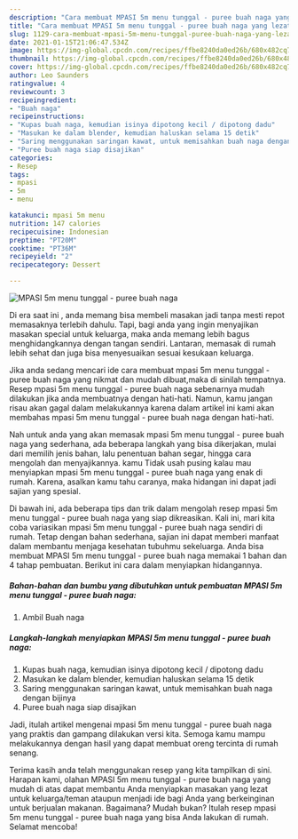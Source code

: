 ```yaml
---
description: "Cara membuat MPASI 5m menu tunggal - puree buah naga yang lezat dan Mudah Dibuat"
title: "Cara membuat MPASI 5m menu tunggal - puree buah naga yang lezat dan Mudah Dibuat"
slug: 1129-cara-membuat-mpasi-5m-menu-tunggal-puree-buah-naga-yang-lezat-dan-mudah-dibuat
date: 2021-01-15T21:06:47.534Z
image: https://img-global.cpcdn.com/recipes/ffbe8240da0ed26b/680x482cq70/mpasi-5m-menu-tunggal-puree-buah-naga-foto-resep-utama.jpg
thumbnail: https://img-global.cpcdn.com/recipes/ffbe8240da0ed26b/680x482cq70/mpasi-5m-menu-tunggal-puree-buah-naga-foto-resep-utama.jpg
cover: https://img-global.cpcdn.com/recipes/ffbe8240da0ed26b/680x482cq70/mpasi-5m-menu-tunggal-puree-buah-naga-foto-resep-utama.jpg
author: Leo Saunders
ratingvalue: 4
reviewcount: 3
recipeingredient:
- "Buah naga"
recipeinstructions:
- "Kupas buah naga, kemudian isinya dipotong kecil / dipotong dadu"
- "Masukan ke dalam blender, kemudian haluskan selama 15 detik"
- "Saring menggunakan saringan kawat, untuk memisahkan buah naga dengan bijinya"
- "Puree buah naga siap disajikan"
categories:
- Resep
tags:
- mpasi
- 5m
- menu

katakunci: mpasi 5m menu 
nutrition: 147 calories
recipecuisine: Indonesian
preptime: "PT20M"
cooktime: "PT36M"
recipeyield: "2"
recipecategory: Dessert

---
```



![MPASI 5m menu tunggal - puree buah naga](https://img-global.cpcdn.com/recipes/ffbe8240da0ed26b/680x482cq70/mpasi-5m-menu-tunggal-puree-buah-naga-foto-resep-utama.jpg)

Di era  saat ini , anda memang bisa membeli masakan jadi tanpa mesti repot memasaknya terlebih dahulu. Tapi, bagi anda yang ingin menyajikan masakan special untuk keluarga, maka anda memang lebih bagus menghidangkannya dengan tangan sendiri. Lantaran, memasak di rumah lebih sehat dan juga bisa menyesuaikan sesuai kesukaan keluarga.

Jika anda sedang mencari ide cara membuat mpasi 5m menu tunggal - puree buah naga yang nikmat dan mudah dibuat,maka di sinilah tempatnya. Resep mpasi 5m menu tunggal - puree buah naga  sebenarnya mudah dilakukan jika anda membuatnya dengan hati-hati. Namun, kamu jangan risau akan gagal dalam melakukannya 
karena dalam artikel ini kami akan membahas mpasi 5m menu tunggal - puree buah naga dengan hati-hati.  



Nah untuk anda yang akan memasak mpasi 5m menu tunggal - puree buah naga yang sederhana, ada beberapa langkah yang bisa dikerjakan, mulai dari memilih jenis bahan, lalu penentuan bahan segar, hingga cara mengolah dan menyajikannya. kamu Tidak usah pusing kalau mau menyiapkan mpasi 5m menu tunggal - puree buah naga yang enak di rumah. Karena, asalkan kamu  tahu caranya, maka hidangan ini dapat jadi sajian yang spesial.

Di bawah ini, ada beberapa tips dan trik dalam mengolah resep mpasi 5m menu tunggal - puree buah naga yang siap dikreasikan. Kali ini, mari kita coba variasikan mpasi 5m menu tunggal - puree buah naga sendiri di rumah. Tetap dengan bahan sederhana, sajian ini dapat memberi manfaat dalam membantu menjaga kesehatan tubuhmu sekeluarga. Anda bisa membuat MPASI 5m menu tunggal - puree buah naga memakai 1 bahan dan 4 tahap pembuatan. Berikut ini cara dalam menyiapkan hidangannya.

<!--inarticleads1-->

##### Bahan-bahan dan bumbu yang dibutuhkan untuk pembuatan MPASI 5m menu tunggal - puree buah naga:

1. Ambil Buah naga




<!--inarticleads2-->

##### Langkah-langkah menyiapkan MPASI 5m menu tunggal - puree buah naga:

1. Kupas buah naga, kemudian isinya dipotong kecil / dipotong dadu
1. Masukan ke dalam blender, kemudian haluskan selama 15 detik
1. Saring menggunakan saringan kawat, untuk memisahkan buah naga dengan bijinya
1. Puree buah naga siap disajikan




Jadi, itulah artikel mengenai  mpasi 5m menu tunggal - puree buah naga  yang praktis dan gampang dilakukan versi kita. Semoga kamu mampu melakukannya dengan hasil yang dapat membuat oreng tercinta di rumah senang. 

Terima kasih anda telah menggunakan resep yang kita tampilkan di sini. Harapan kami, olahan  MPASI 5m menu tunggal - puree buah naga yang mudah di atas dapat membantu Anda menyiapkan masakan yang lezat untuk keluarga/teman ataupun menjadi ide bagi Anda yang berkeinginan untuk berjualan makanan. Bagaimana? Mudah bukan? Itulah resep mpasi 5m menu tunggal - puree buah naga yang bisa Anda lakukan di rumah. Selamat mencoba!

